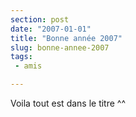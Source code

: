 ```yaml
---
section: post
date: "2007-01-01"
title: "Bonne année 2007"
slug: bonne-annee-2007
tags:
 - amis

---
```


Voila tout est dans le titre ^^

